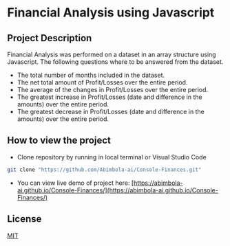 # Financial Analysis using Javascript

## Project Description

Financial Analysis was performed on a dataset in an array structure using Javascript.
The following questions where to be answered from the dataset.

* The total number of months included in the dataset.
* The net total amount of Profit/Losses over the entire period.
* The average of the changes in Profit/Losses over the entire period.
* The greatest increase in Profit/Losses (date and difference in the amounts) over the entire
  period.
* The greatest decrease in Profit/Losses (date and difference in the amounts) over the entire
  period.

## How to view the project

* Clone repository by running in local terminal or Visual Studio Code

```bash
git clone "https://github.com/Abimbola-ai/Console-Finances.git"
```

* You can view live demo of project here: [https://abimbola-ai.github.io/Console-Finances/](https://abimbola-ai.github.io/Console-Finances/)

## License

[MIT](https://choosealicense.com/licenses/mit/)
